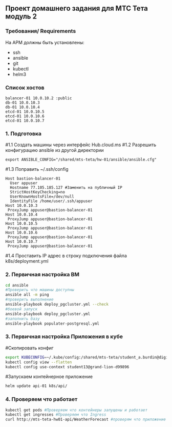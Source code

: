 ## Проект домашнего задания для МТС Тета модуль 2
###  Требования/ Requirements
На АРМ должны быть установлены:
 - ssh
 - ansible
 - git
 - kubectl
 - helm3
### Список хостов
```
balancer-01 10.0.10.2 :public
db-01 10.0.10.3
db-01 10.0.10.4
etcd-01 10.0.10.5
etcd-01 10.0.10.6
etcd-01 10.0.10.7
```
### 1. Подготовка
#1.1 Создать машины через интерфейс Hub.cloud.ms
#1.2 Разрешить конфигурацию ansible из другой директории
```
export ANSIBLE_CONFIG="/shared/mts-teta/hw-01/ansible/ansible.cfg"
```
#1.3 Поправить ~/.ssh/config
```
Host bastion-balancer-01
  User appuser
  Hostname 77.105.185.127 #Заменить на публичный IP
  StrictHostKeyChecking=no
  UserKnownHostsFile=/dev/null
  IdentityFile /home/user/.ssh/appuser
Host 10.0.10.3
 ProxyJump appuser@bastion-balancer-01
Host 10.0.10.4
 ProxyJump appuser@bastion-balancer-01
Host 10.0.10.5
 ProxyJump appuser@bastion-balancer-01
Host 10.0.10.6
 ProxyJump appuser@bastion-balancer-01
Host 10.0.10.7
 ProxyJump appuser@bastion-balancer-01
```
#1.4 Проставить IP адрес в строку подключения файла k8s/deployment.yml

### 2. Первичная настройка ВМ
```bash
cd ansible
#Проверить что машины доступны
ansible all -m ping
#проверить выполнение
ansible-playbook deploy_pgcluster.yml --check
#боевой запуск
ansible-playbook deploy_pgcluster.yml
#заполнить базу
ansible-playbook populater-postgresql.yml
```
### 3. Первичная настройка Приложения в кубе
#Скопировать конфиг
```bash
export KUBECONFIG=~/.kube/config:/shared/mts-teta/student_a.burdin@digitalms.ru.yaml
kubectl config view --flatten
kubectl config use-context student13@grand-lion-d99896
```
#Запускаем контейнерное приложение
```bash
helm update api-01 k8s/api/
```

### 4. Проверяем что работает
```bash
kubectl get pods #Проверяем что контейнеры запущены и работает
kubectl get ingresses #Проверяем что Ingress
curl http://mts-teta-hw01-api/WeatherForecast #проверям что приложение работает - если таблицы пусты, то вернет пустой ответ, но без ошибки
```
